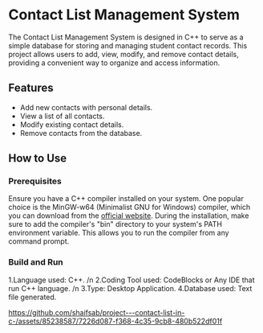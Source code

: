 # Contact List Management System

The Contact List Management System is designed in C++ to serve as a simple database for storing and managing student contact records. This project allows users to add, view, modify, and remove contact details, providing a convenient way to organize and access information.

## Features

- Add new contacts with personal details.
- View a list of all contacts.
- Modify existing contact details.
- Remove contacts from the database.

## How to Use

### Prerequisites

Ensure you have a C++ compiler installed on your system. One popular choice is the MinGW-w64 (Minimalist GNU for Windows) compiler, which you can download from the [official website](https://mingw-w64.org/doku.php).
During the installation, make sure to add the compiler's "bin" directory to your system's PATH environment variable. This allows you to run the compiler from any command prompt.


### Build and Run

1.Language used: C++.
/n 2.Coding Tool used: CodeBlocks or Any IDE that run C++ language.
/n 3.Type: Desktop Application.
4.Database used: Text file generated.

https://github.com/shaifsab/project---contact-list-in-c-/assets/85238587/7226d087-f368-4c35-9cb8-480b522df01f


   
